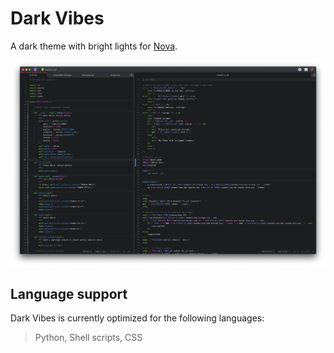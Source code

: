 # Dark Vibes

A dark theme with bright lights for [Nova](https://panic.com/nova).

![Dark Vibes](https://raw.githubusercontent.com/magnolialogic/nova-DarkVibes/master/Images/extension/DarkVibes.png)

## Language support

Dark Vibes is currently optimized for the following languages:

> Python, Shell scripts, CSS
